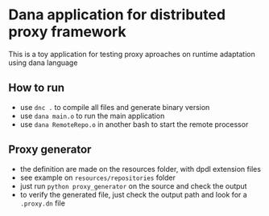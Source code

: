 # Dana application for distributed proxy framework
This is a toy application for testing proxy aproaches on runtime adaptation using dana language

## How to run
- use ```dnc .``` to compile all files and generate binary version
- use ```dana main.o``` to run the main application
- use ```dana RemoteRepo.o``` in another bash to start the remote processor

## Proxy generator
- the definition are made on the resources folder, with dpdl extension files
- see example on ```resources/repositories``` folder
- just run ```python proxy_generator``` on the source and check the output
- to verify the generated file, just check the output path and look for a ```.proxy.dn``` file
